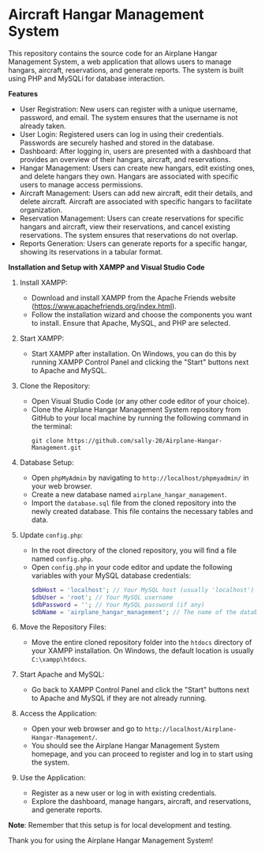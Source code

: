 # Aircraft Hangar Management System

This repository contains the source code for an Airplane Hangar Management System, a web application that allows users to manage hangars, aircraft, reservations, and generate reports. The system is built using PHP and MySQLi for database interaction.

**Features**
- User Registration: New users can register with a unique username, password, and email. The system ensures that the username is not already taken.
- User Login: Registered users can log in using their credentials. Passwords are securely hashed and stored in the database.
- Dashboard: After logging in, users are presented with a dashboard that provides an overview of their hangars, aircraft, and reservations.
- Hangar Management: Users can create new hangars, edit existing ones, and delete hangars they own. Hangars are associated with specific users to manage access permissions.
- Aircraft Management: Users can add new aircraft, edit their details, and delete aircraft. Aircraft are associated with specific hangars to facilitate organization.
- Reservation Management: Users can create reservations for specific hangars and aircraft, view their reservations, and cancel existing reservations. The system ensures that reservations do not overlap.
- Reports Generation: Users can generate reports for a specific hangar, showing its reservations in a tabular format.

**Installation and Setup with XAMPP and Visual Studio Code**

1. Install XAMPP:
   - Download and install XAMPP from the Apache Friends website (https://www.apachefriends.org/index.html).
   - Follow the installation wizard and choose the components you want to install. Ensure that Apache, MySQL, and PHP are selected.

2. Start XAMPP:
   - Start XAMPP after installation. On Windows, you can do this by running XAMPP Control Panel and clicking the "Start" buttons next to Apache and MySQL.

3. Clone the Repository:
   - Open Visual Studio Code (or any other code editor of your choice).
   - Clone the Airplane Hangar Management System repository from GitHub to your local machine by running the following command in the terminal:
     ```
     git clone https://github.com/sally-20/Airplane-Hangar-Management.git
     ```

4. Database Setup:
   - Open `phpMyAdmin` by navigating to `http://localhost/phpmyadmin/` in your web browser.
   - Create a new database named `airplane_hangar_management`.
   - Import the `database.sql` file from the cloned repository into the newly created database. This file contains the necessary tables and data.

5. Update `config.php`:
   - In the root directory of the cloned repository, you will find a file named `config.php`.
   - Open `config.php` in your code editor and update the following variables with your MySQL database credentials:
     ```php
     $dbHost = 'localhost'; // Your MySQL host (usually 'localhost')
     $dbUser = 'root'; // Your MySQL username
     $dbPassword = ''; // Your MySQL password (if any)
     $dbName = 'airplane_hangar_management'; // The name of the database you created in step 4
     ```

6. Move the Repository Files:
   - Move the entire cloned repository folder into the `htdocs` directory of your XAMPP installation. On Windows, the default location is usually `C:\xampp\htdocs`.

7. Start Apache and MySQL:
   - Go back to XAMPP Control Panel and click the "Start" buttons next to Apache and MySQL if they are not already running.

8. Access the Application:
   - Open your web browser and go to `http://localhost/Airplane-Hangar-Management/`.
   - You should see the Airplane Hangar Management System homepage, and you can proceed to register and log in to start using the system.

9. Use the Application:
   - Register as a new user or log in with existing credentials.
   - Explore the dashboard, manage hangars, aircraft, and reservations, and generate reports.

**Note**: Remember that this setup is for local development and testing.

Thank you for using the Airplane Hangar Management System!
